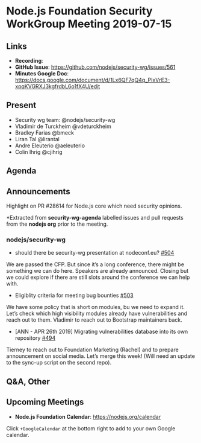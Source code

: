 # Node.js Foundation Security WorkGroup Meeting 2019-07-15

## Links

* **Recording**:  
* **GitHub Issue**: https://github.com/nodejs/security-wg/issues/561
* **Minutes Google Doc**: https://docs.google.com/document/d/1Lx6QF7qQ4q_PIxVrE3-xpqKVGRXJ3kgfrdbL6o1fX4U/edit

## Present

* Security wg team: @nodejs/security-wg
* Vladimir de Turckheim @vdeturckheim
* Bradley Farias @bmeck
* Liran Tal @lirantal
* Andre Eleuterio @aeleuterio
* Colin Ihrig @cjihrig


## Agenda

## Announcements
 
Highlight on PR  #28614 for Node.js core which need security opinions.

*Extracted from **security-wg-agenda** labelled issues and pull requests from the **nodejs org** prior to the meeting.

### nodejs/security-wg

* should there be security-wg presentation at nodeconf.eu? [#504](https://github.com/nodejs/security-wg/issues/504)

We are passed the CFP. But since it’s a long conference, there might be something we can do here. Speakers are already announced.
Closing but we could explore if there are still slots around the conference we can help with.

* Eligiblity criteria for meeting bug bounties [#503](https://github.com/nodejs/security-wg/issues/503)

We have some policy that is short on modules, bu we need to expand it.
Let’s check which high visibility modules already have vulnerabilities and reach out to them.
Vladimir to reach out to Bootstrap maintainers back.

* \[ANN - APR 26th 2019\] Migrating vulnerabilities database into its own repository [#494](https://github.com/nodejs/security-wg/issues/494)

Tierney to reach out to Foundation Marketing (Rachel) and to prepare announcement on social media.
Let’s merge this week! (Will need an update to the sync-up script on the second repo).

## Q&A, Other


## Upcoming Meetings

* **Node.js Foundation Calendar**: https://nodejs.org/calendar

Click `+GoogleCalendar` at the bottom right to add to your own Google calendar.


